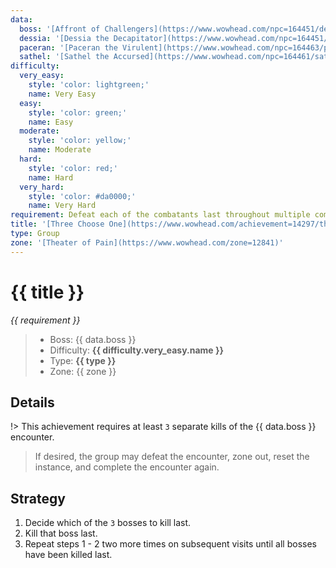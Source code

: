 ```yaml
---
data:
  boss: '[Affront of Challengers](https://www.wowhead.com/npc=164451/dessia-the-decapitator)'
  dessia: '[Dessia the Decapitator](https://www.wowhead.com/npc=164451/dessia-the-decapitator)'
  paceran: '[Paceran the Virulent](https://www.wowhead.com/npc=164463/paceran-the-virulent)'
  sathel: '[Sathel the Accursed](https://www.wowhead.com/npc=164461/sathel-the-accursed)'
difficulty:
  very_easy:
    style: 'color: lightgreen;'
    name: Very Easy
  easy:
    style: 'color: green;'
    name: Easy
  moderate:
    style: 'color: yellow;'
    name: Moderate
  hard:
    style: 'color: red;'
    name: Hard
  very_hard:
    style: 'color: #da0000;'
    name: Very Hard
requirement: Defeat each of the combatants last throughout multiple completions of the Affront of Challengers encounter in the Theater of Pain on Mythic difficulty.
title: '[Three Choose One](https://www.wowhead.com/achievement=14297/three-choose-one)'
type: Group
zone: '[Theater of Pain](https://www.wowhead.com/zone=12841)'
---
```


# {{ title }}

_{{ requirement }}_

> - Boss: {{ data.boss }}
> - Difficulty: **<span style="{{ difficulty.very_easy.style }}">{{ difficulty.very_easy.name }}</span>**
> - Type: **{{ type }}**
> - Zone: {{ zone }}

## Details

!> This achievement requires at least `3` separate kills of the {{ data.boss }} encounter.

> If desired, the group may defeat the encounter, zone out, reset the instance, and complete the encounter again.

## Strategy

1. Decide which of the `3` bosses to kill last.
2. Kill that boss last.
3. Repeat steps 1 - 2 two more times on subsequent visits until all bosses have been killed last.
